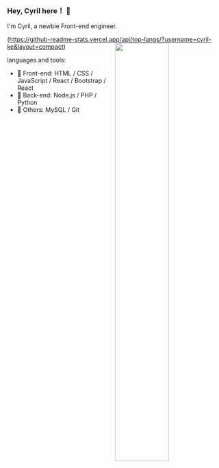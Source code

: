 ### Hey, Cyril here！ 👋

I'm Cyril, a newbie Front-end engineer.

(https://github-readme-stats.vercel.app/api/top-langs/?username=cyril-ke&layout=compact)
<img align="right" width="50%" src="https://github-readme-stats.vercel.app/api/top-langs/?username=cyril-ke&layout=compact">

languages and tools:

-   :hammer: Front-end: HTML / CSS / JavaScript / React / Bootstrap / React
-   :wrench: Back-end: Node.js / PHP / Python
-   :nut_and_bolt: Others: MySQL / Git

<!--
**cyril-ke/cyril-ke** is a ✨ _special_ ✨ repository because its `README.md` (this file) appears on your GitHub profile.

Here are some ideas to get you started:

- 🔭 I’m currently working on ...
- 🌱 I’m currently learning ...
- 👯 I’m looking to collaborate on ...
- 🤔 I’m looking for help with ...
- 💬 Ask me about ...
- 📫 How to reach me: ...
- 😄 Pronouns: ...
- ⚡ Fun fact: ...
-->
